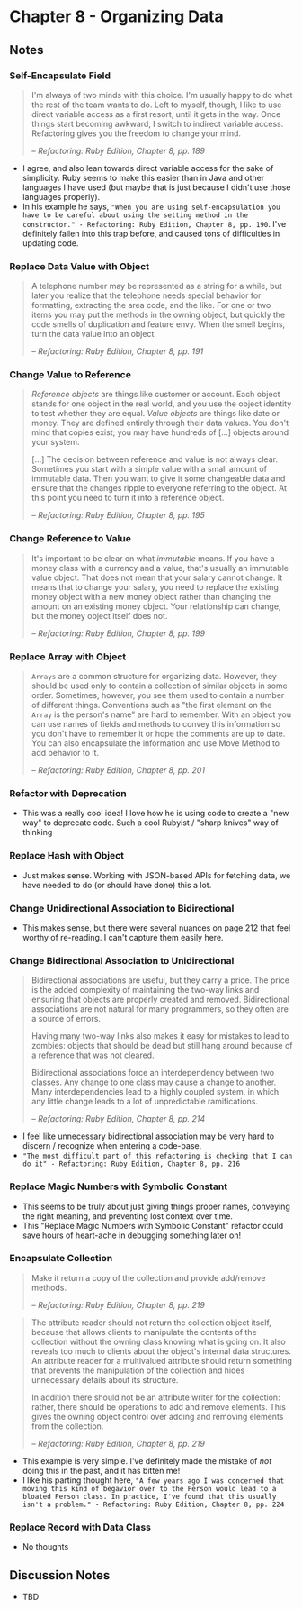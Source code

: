# Chapter 8 - Organizing Data

## Notes

### Self-Encapsulate Field

> I'm always of two minds with this choice. I'm usually happy to do what the rest of the team wants to do.
> Left to myself, though, I like to use direct variable access as a first resort, until it gets in the way.
> Once things start becoming awkward, I switch to indirect variable access.
> Refactoring gives you the freedom to change your mind.
>
> – _Refactoring: Ruby Edition, Chapter 8, pp. 189_

- I agree, and also lean towards direct variable access for the sake of simplicity. Ruby seems to make this easier than in Java and other languages I have used (but maybe that is just because I didn't use those languages properly).
- In his example he says, `"When you are using self-encapsulation you have to be careful about using the setting method in the constructor." - Refactoring: Ruby Edition, Chapter 8, pp. 190`. I've definitely fallen into this trap before, and caused tons of difficulties in updating code.

### Replace Data Value with Object

> A telephone number may be represented as a string for a while, but later you realize that the telephone needs special behavior for formatting, extracting the area code, and the like.
> For one or two items you may put the methods in the owning object, but quickly the code smells of duplication and feature envy.
> When the smell begins, turn the data value into an object.
>
> – _Refactoring: Ruby Edition, Chapter 8, pp. 191_

### Change Value to Reference

> _Reference objects_ are things like customer or account.
> Each object stands for one object in the real world, and you use the object identity to test whether they are equal.
> _Value objects_ are things like date or money.
> They are defined entirely through their data values.
> You don't mind that copies exist; you may have hundreds of [...] objects around your system.
> 
> [...] The decision between reference and value is not always clear.
> Sometimes you start with a simple value with a small amount of immutable data.
> Then you want to give it some changeable data and ensure that the changes ripple to everyone referring to the object.
> At this point you need to turn it into a reference object.
>
> – _Refactoring: Ruby Edition, Chapter 8, pp. 195_

### Change Reference to Value

> It's important to be clear on what _immutable_ means.
> If you have a money class with a currency and a value, that's usually an immutable value object.
> That does not mean that your salary cannot change.
> It means that to change your salary, you need to replace the existing money object with a new money object rather than changing the amount on an existing money object.
> Your relationship can change, but the money object itself does not.
>
> – _Refactoring: Ruby Edition, Chapter 8, pp. 199_

### Replace Array with Object

> `Arrays` are a common structure for organizing data.
> However, they should be used only to contain a collection of similar objects in some order.
> Sometimes, however, you see them used to contain a number of different things.
> Conventions such as "the first element on the `Array` is the person's name" are hard to remember.
> With an object you can use names of fields and methods to convey this information so you don't have to remember it or hope the comments are up to date.
> You can also encapsulate the information and use Move Method to add behavior to it.
> 
> – _Refactoring: Ruby Edition, Chapter 8, pp. 201_

### Refactor with Deprecation

- This was a really cool idea! I love how he is using code to create a "new way" to deprecate code. Such a cool Rubyist / "sharp knives" way of thinking

### Replace Hash with Object

- Just makes sense. Working with JSON-based APIs for fetching data, we have needed to do (or should have done) this a lot.

### Change Unidirectional Association to Bidirectional

- This makes sense, but there were several nuances on page 212 that feel worthy of re-reading. I can't capture them easily here.

### Change Bidirectional Association to Unidirectional

> Bidirectional associations are useful, but they carry a price.
> The price is the added complexity of maintaining the two-way links and ensuring that objects are properly created and removed.
> Bidirectional associations are not natural for many programmers, so they often are a source of errors.
>
> Having many two-way links also makes it easy for mistakes to lead to zombies: objects that should be dead but still hang around because of a reference that was not cleared.
> 
> Bidirectional associations force an interdependency between two classes. Any change to one class may cause a change to another.
> Many interdependencies lead to a highly coupled system, in which any little change leads to a lot of unpredictable ramifications.
> 
> – _Refactoring: Ruby Edition, Chapter 8, pp. 214_

- I feel like unnecessary bidirectional association may be very hard to discern / recognize when entering a code-base. 
- `"The most difficult part of this refactoring is checking that I can do it" - Refactoring: Ruby Edition, Chapter 8, pp. 216`

### Replace Magic Numbers with Symbolic Constant

- This seems to be truly about just giving things proper names, conveying the right meaning, and preventing lost context over time.
- This "Replace Magic Numbers with Symbolic Constant" refactor could save hours of heart-ache in debugging something later on!

### Encapsulate Collection

> Make it return a copy of the collection and provide add/remove methods.
>
> – _Refactoring: Ruby Edition, Chapter 8, pp. 219_

> The attribute reader should not return the collection object itself, because that allows clients to manipulate the contents of the collection without the owning class knowing what is going on.
> It also reveals too much to clients about the object's internal data structures.
> An attribute reader for a multivalued attribute should return something that prevents the manipulation of the collection and hides unnecessary details about its structure.
>
> In addition there should not be an attribute writer for the collection: rather, there should be operations to add and remove elements.
> This gives the owning object control over adding and removing elements from the collection.
> 
> – _Refactoring: Ruby Edition, Chapter 8, pp. 219_

- This example is very simple. I've definitely made the mistake of _not_ doing this in the past, and it has bitten me!
- I like his parting thought here, `"A few years ago I was concerned that moving this kind of begavior over to the Person would lead to a bloated Person class. In practice, I've found that this usually isn't a problem." - Refactoring: Ruby Edition, Chapter 8, pp. 224`

### Replace Record with Data Class

- No thoughts

## Discussion Notes

- TBD
